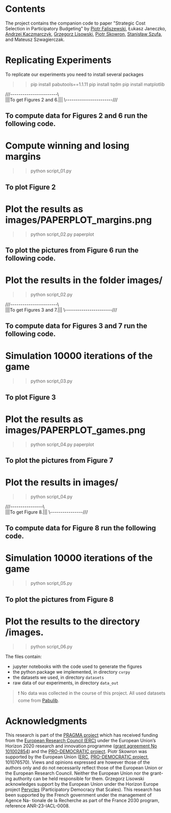 # Contents
The project contains the companion code to paper "Strategic Cost Selection in
Participatory Budgeting" by [Piotr
Faliszewski](https://home.agh.edu.pl/~faliszew/), Łukasz Janeczko, [Andrzej
Kaczmarczyk](https://akaczmarczyk.com), [Grzegorz
Lisowski](https://scholar.google.com/citations?user=oGo467wAAAAJ&hl=en), [Piotr
Skowron](https://duch.mimuw.edu.pl/~ps219737/), [Stanisław
Szufa](https://szufa.simple.ink), and Mateusz Szwagierczak.

# Replicating Experiments

To replicate our experiments you need to install several packages
>> pip install pabutools==1.1.11
>> pip install tqdm
>> pip install matplotlib

///-----------------------\\\
|||To get Figures 2 and 6.|||
\\\-----------------------///

To compute data for Figures 2 and 6 run the following code.
-----------------------------------------------------------

# Compute winning and losing margins
>> python script_01.py

To plot Figure 2
----------------

# Plot the results as images/PAPERPLOT_margins.png
>> python script_02.py paperplot

To plot the pictures from Figure 6 run the following code.
----------------------------------------------------------

# Plot the results in the folder images/
>> python script_02.py


///-----------------------\\\
|||To get Figures 3 and 7.|||
\\\-----------------------///

To compute data for Figures 3 and 7 run the following code.
-----------------------------------------------------------

# Simulation 10000 iterations of the game
>> python script_03.py

To plot Figure 3
----------------

# Plot the results as images/PAPERPLOT_games.png
>> python script_04.py paperplot

To plot the pictures from Figure 7
----------------------------------

# Plot the results in images/
>> python script_04.py

///----------------\\\
|||To get Figure 8.|||
\\\----------------///

To compute data for Figure 8 run the following code.
----------------------------------------------------

# Simulation 10000 iterations of the game
>> python script_05.py

To plot the pictures from Figure 8
----------------------------------
# Plot the results to the directory /images.
>> python script_06.py

The files contain:
 - jupyter notebooks with the code used to generate the figures
 - the python package we implemented, in directory `cvrpy`
 - the datasets we used, in directory `datasets` 
 - raw data of our experiments, in directory `data_out`

> ❗ No data was collected in the course of this project. All used datasets come
from [Pabulib](https://pabulib.org/). 


# Acknowledgments

This research is part of the [PRAGMA project](https://home.agh.edu.pl/~pragma/)
which has received funding from the [European Research Council
(ERC)](https://erc.europa.eu/homepage) under the European Union’s Horizon 2020
research and innovation programme ([grant agreement No
101002854](https://erc.easme-web.eu/?p=101002854)) and the [PRO-DEMOCRATIC
project](https://duch.mimuw.edu.pl/~ps219737/projects/pro-democratic/). Piotr
Skowron was supported by the European Union
([ERC](https://erc.europa.eu/homepage), [PRO-DEMOCRATIC
project](https://duch.mimuw.edu.pl/~ps219737/projects/pro-democratic/), 101076570).
Views and opinions expressed are however those of the authors only and do not
necessarily reflect those of the European Union or the European Research
Council. Neither the European Union nor the grant- ing authority can be held
responsible for them.
Grzegorz Lisowski acknowledges support by the European Union under the Horizon
Europe project [Perycles](https://perycles-project.eu/) (Participatory Democracy
that Scales).  This research has been supported by the French government under
the management of Agence Na- tionale de la Recherche as part of the France 2030
program, reference ANR-23-IACL-0008.
